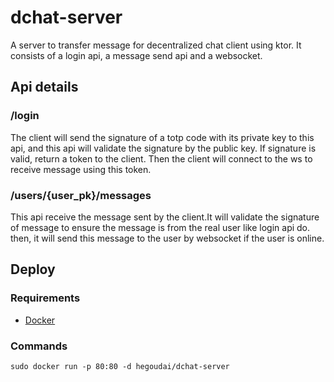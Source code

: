 # dchat-server
A server to transfer message for decentralized chat client using ktor. It consists of a login api, a message send api and a websocket.

## Api details
### /login
The client will send the signature of a totp code with its private key to this api, and this api will validate the signature by the public key.
If signature is valid, return a token to the client. Then the client will connect to the ws to receive message using this token.  

### /users/{user_pk}/messages
This api receive the message sent by the client.It will validate the signature of message to ensure the message is from the real user like login api do.
then, it will send this message to the user by websocket if the user is online.

## Deploy
### Requirements

- [Docker](https://docs.docker.com/engine/install/)

### Commands
`sudo docker run -p 80:80 -d hegoudai/dchat-server`